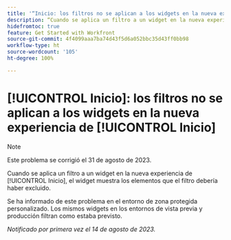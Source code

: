 ```yaml
---
title: '“Inicio: los filtros no se aplican a los widgets en la nueva experiencia de Inicio”'
description: “Cuando se aplica un filtro a un widget en la nueva experiencia de Inicio, el widget muestra los elementos que el filtro debería haber excluido”.
hidefromtoc: true
feature: Get Started with Workfront
source-git-commit: 4f4099aaa7ba74d43f5d6a052bbc35d43ff0bb98
workflow-type: ht
source-wordcount: '105'
ht-degree: 100%

---
```



# [!UICONTROL Inicio]: los filtros no se aplican a los widgets en la nueva experiencia de [!UICONTROL Inicio]

>[!NOTE]
>
>Este problema se corrigió el 31 de agosto de 2023.

Cuando se aplica un filtro a un widget en la nueva experiencia de [!UICONTROL Inicio], el widget muestra los elementos que el filtro debería haber excluido.

Se ha informado de este problema en el entorno de zona protegida personalizado. Los mismos widgets en los entornos de vista previa y producción filtran como estaba previsto.

_Notificado por primera vez el 14 de agosto de 2023._

